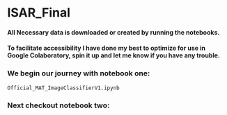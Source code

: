 # ISAR_Final

#### All Necessary data is downloaded or created by running the notebooks.

#### To facilitate accessibility I have done my best to optimize for use in Google Colaboratory, spin it up and let me know if you have any trouble.

### We begin our journey with notebook one:
    Official_MAT_ImageClassifierV1.ipynb

### Next checkout notebook two:
